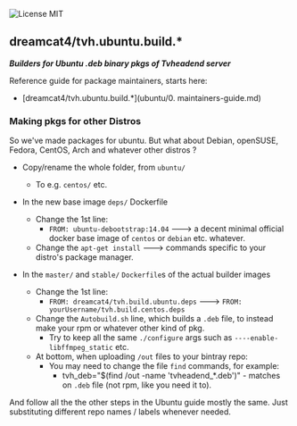 ![License MIT](https://img.shields.io/badge/license-MIT-blue.svg)

## dreamcat4/tvh.ubuntu.build.*
**_Builders for Ubuntu .deb binary pkgs of Tvheadend server_**

Reference guide for package maintainers, starts here:

- [dreamcat4/tvh.ubuntu.build.*](ubuntu/0. maintainers-guide.md)

### Making pkgs for other Distros

So we've made packages for ubuntu. But what about Debian, openSUSE, Fedora, CentOS, Arch and whatever other distros ?

* Copy/rename the whole folder, from `ubuntu/`
  * To e.g. `centos/` etc.

* In the new base image `deps/` Dockerfile
  * Change the 1st line:
    * `FROM: ubuntu-debootstrap:14.04` ---> a decent minimal official docker base image of `centos` or `debian` etc. whatever.
  * Change the `apt-get install` ---> commands specific to your distro's package manager.

* In the `master/` and `stable/` `Dockerfile`s of the actual builder images
  * Change the 1st line:
    * `FROM: dreamcat4/tvh.build.ubuntu.deps` ---> `FROM: yourUsername/tvh.build.centos.deps`
  * Change the `Autobuild.sh` line, which builds a `.deb` file, to instead make your rpm or whatever other kind of pkg.
    * Try to keep all the same `./configure` args such as `----enable-libffmpeg_static` etc.
  * At bottom, when uploading `/out` files to your bintray repo:
    * You may need to change the file `find` commands, for example:
      * tvh_deb="$(find /out -name 'tvheadend_*.deb')" - matches on `.deb` file (not rpm, like you need it to).

And follow all the the other steps in the Ubuntu guide mostly the same. Just substituting different repo names / labels whenever needed.
